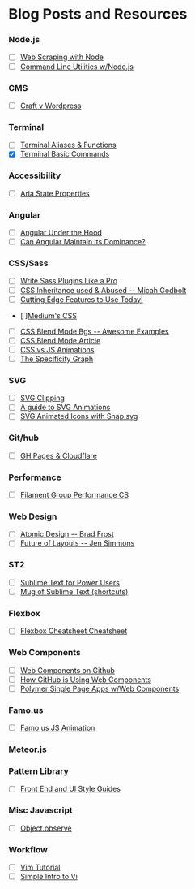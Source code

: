 # Blog Posts and Resources

### Node.js
- [ ] [Web Scraping with Node](http://elifitch.com/blog/simple-web-scraping-node/)
- [ ] [Command Line Utilities w/Node.js](http://cruft.io/posts/node-command-line-utilities/)

### CMS
- [ ] [Craft v Wordpress](http://viget.com/extend/craft-vs.-wordpress-the-good-the-bad-and-the-ugly-data)

### Terminal
- [ ] [Terminal Aliases & Functions](http://ashleynolan.co.uk/blog/beginners-guide-to-terminal-aliases-and-functions)
- [x] [Terminal Basic Commands](http://ashleynolan.co.uk/blog/getting-started-with-terminal)

### Accessibility
- [ ] [Aria State Properties](http://www.w3.org/TR/wai-aria/states_and_properties)

### Angular
- [ ] [Angular Under the Hood](https://www.binpress.com/tutorial/angular-js-looking-under-the-hood/153)
- [ ] [Can Angular Maintain its Dominance?](http://developer.telerik.com/featured/can-angularjs-maintain-dominance/)

### CSS/Sass
- [ ] [Write Sass Plugins Like a Pro](https://medium.com/@marcmintel/write-sass-plugins-like-a-pro-c765ecf3af27)
- [ ] [CSS Inheritance used & Abused -- Micah Godbolt](http://www.phase2technology.com/blog/used-and-abused-css-inheritance-and-our-misuse-of-the-cascade/)
- [ ] [Cutting Edge Features to Use Today!](http://blog.teamtreehouse.com/cutting-edge-css-features-can-use-today?utm_source=CSS-Weekly&utm_campaign=Issue-132&utm_medium=email)
- [ ][Medium's CSS](https://medium.com/@fat/mediums-css-is-actually-pretty-fucking-good-b8e2a6c78b06)
- [ ] [CSS Blend Mode Bgs -- Awesome Examples](http://bennettfeely.com/gradients/)
- [ ] [CSS Blend Mode Article](http://css-tricks.com/basics-css-blend-modes/)
- [ ] [CSS vs JS Animations](http://css-tricks.com/myth-busting-css-animations-vs-javascript/)
- [ ] [The Specificity Graph](http://csswizardry.com/2014/10/the-specificity-graph/)

### SVG
- [ ] [SVG Clipping](http://sarasoueidan.com/blog/css-svg-clipping/)
- [ ] [A guide to SVG Animations](http://css-tricks.com/guide-svg-animations-smil/)
- [ ] [SVG Animated Icons with Snap.svg](http://codyhouse.co/gem/animate-svg-icons-with-css-and-snap/)

### Git/hub
- [ ] [GH Pages & Cloudflare](http://abemedia.co.uk/blog/tutorials/speed-up-your-github-pages-website-with-cloudflare)

### Performance
- [ ] [Filament Group Performance CS](http://www.filamentgroup.com/lab/performance-rwd.html)

### Web Design
- [ ] [Atomic Design -- Brad Frost](http://bradfrostweb.com/blog/post/atomic-web-design/)
- [ ] [Future of Layouts -- Jen Simmons](https://github.com/jensimmons/thelayoutsahead)

### ST2
- [ ] [Sublime Text for Power Users](http://drewbarontini.com/setup/sublime-text/)
- [ ] [Mug of Sublime Text (shortcuts)](http://katiek2.github.io/most/)

### Flexbox
- [ ] [Flexbox Cheatsheet Cheatsheet](http://jonibologna.com/flexbox-cheatsheet/?utm_content=bufferfbf53&utm_medium=social&utm_source=twitter.com&utm_campaign=buffer)

### Web Components
- [ ] [Web Components on Github](https://github.com/webcomponents)
- [ ] [How GitHub is Using Web Components](http://webcomponents.org/articles/interview-with-joshua-peek/)
- [ ] [Polymer Single Page Apps w/Web Components](https://www.polymer-project.org/articles/spa.html)

### Famo.us
- [ ] [Famo.us JS Animation](http://blog.percolatestudio.com/engineering/the-future-of-javascript-animation-with-famous/)

### Meteor.js

### Pattern Library
- [ ] [Front End and UI Style Guides](http://sideproject.io/front-end-and-ui-style-guides/)

### Misc Javascript
- [ ] [Object.observe](http://readwrite.com/2014/07/24/object-observe-javascript-api-impact)

### Workflow
- [ ] [Vim Tutorial](http://blog.interlinked.org/tutorials/vim_tutorial.html)
- [ ] [Simple Intro to Vi](http://heather.cs.ucdavis.edu/~matloff/UnixAndC/Editors/ViIntro.html)
